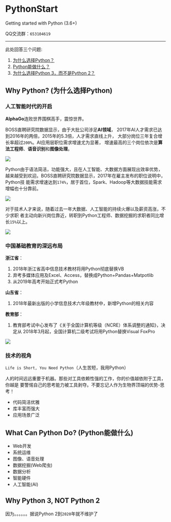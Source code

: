# PythonStart
Getting started with Python (3.6+)

QQ交流群：`653104619`

------

此处回答三个问题:

1. [为什么选择Python？](#why-python-%E4%B8%BA%E4%BB%80%E4%B9%88%E9%80%89%E6%8B%A9python)
1. [Python能做什么？](#what-can-python-do-python%E8%83%BD%E5%81%9A%E4%BB%80%E4%B9%88)
1. [为什么选择Python 3，而不是Python 2？](#why-python-3-not-python-2)

## Why Python? (为什么选择Python)

### 人工智能时代的开启

**AlphaGo**连败世界围棋高手，震惊世界。

BOSS直聘研究院数据显示，由于大批公司涉足**AI领域**，
2017年AI人才需求已达到2016年的两倍，2015年的5.3倍，人才需求直线上升，
大部分岗位三年复合增长率超过`200%`。AI应用层职位需求增速尤为显著，
增速最高的三个岗位依次是**算法工程师**、**语音识别**和**图像处理**。

![](https://raw.githubusercontent.com/leven-cn/PythonStart/v0.0.1/figures/fig-0001.png)

Python由于语法简洁，功能强大，且在人工智能、大数据方面展现出效率优势，
越来越受到欢迎。BOSS直聘研究院数据显示，2017年在雇主发布的职位说明中，Python技
能需求增速达到`174%`，居于首位，Spark、Hadoop等大数据技能需求增幅也十分靠前。

![](https://raw.githubusercontent.com/leven-cn/PythonStart/v0.0.1/figures/fig-0002.png)

对于技术人才来说，随着过去一年大数据、人工智能的持续火爆以及薪资高涨，不少求职
者主动向新兴岗位靠近，转职到Python工程师、数据挖掘的求职者同比增长`15%`以上。

![](https://raw.githubusercontent.com/leven-cn/PythonStart/v0.0.1/figures/fig-0003.png)

### 中国基础教育的深远布局

**浙江省**：

1. 2018年浙江省高中信息技术教材将用Python彻底替换VB
2. 弃考多媒体应用及Excel、Access，替换成Python+Pandas+Matpotlib
3. 从2019年高考开始正式考Python

**山东省**：

1. 2018年最新出版的小学信息技术六年级教材中，新增Python的相关内容

**教育部**：

1. 教育部考试中心发布了《关于全国计算机等级（NCRE）体系调整的通知》，决定从
2018年3月起，全国计算机二级考试将用Python替换Visual FoxPro

![](https://raw.githubusercontent.com/leven-cn/PythonStart/v0.0.1/figures/fig-0004.jpg)

### 技术的视角

`Life is Short, You Need Python`（人生苦短，我用Python）

人的时间远远重要于机器。那些对工具依赖性强的工作，你的价值越依附于工具，你越是
要警惕自己的思考能力被工具剥夺。不要忘记人作为生物界顶端的优势-思考！

- 代码简洁优雅
- 库丰富而强大
- 应用场景广泛

## What Can Python Do? (Python能做什么)

- Web开发
- 系统运维
- 图像、语音处理
- 数据挖掘(Web爬虫)
- 数据分析
- 智能硬件
- 人工智能(AI)

## Why Python 3, NOT Python 2

因为。。。。。。据说Python 2到`2020`年就不维护了
